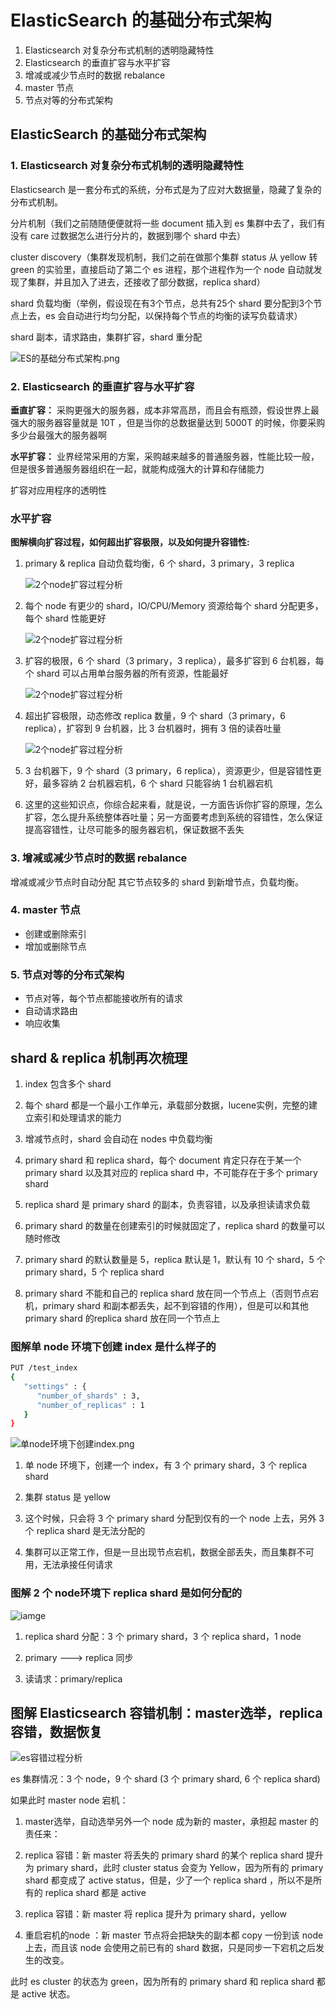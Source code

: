 # ElasticSearch 的基础分布式架构

1. Elasticsearch 对复杂分布式机制的透明隐藏特性
2. Elasticsearch 的垂直扩容与水平扩容
3. 增减或减少节点时的数据 rebalance
4. master 节点
5. 节点对等的分布式架构

## ElasticSearch 的基础分布式架构

### 1. Elasticsearch 对复杂分布式机制的透明隐藏特性

Elasticsearch 是一套分布式的系统，分布式是为了应对大数据量，隐藏了复杂的分布式机制。

分片机制（我们之前随随便便就将一些 document 插入到 es 集群中去了，我们有没有 care 过数据怎么进行分片的，数据到哪个 shard 中去）

cluster discovery（集群发现机制，我们之前在做那个集群 status 从 yellow 转 green 的实验里，直接启动了第二个 es 进程，那个进程作为一个 node 自动就发现了集群，并且加入了进去，还接收了部分数据，replica shard）

shard 负载均衡（举例，假设现在有3个节点，总共有25个 shard 要分配到3个节点上去，es 会自动进行均匀分配，以保持每个节点的均衡的读写负载请求）

shard 副本，请求路由，集群扩容，shard 重分配

![ES的基础分布式架构.png](../images/ES的基础分布式架构.png)

### 2. Elasticsearch 的垂直扩容与水平扩容

**垂直扩容：** 采购更强大的服务器，成本非常高昂，而且会有瓶颈，假设世界上最强大的服务器容量就是 10T ，但是当你的总数据量达到 5000T 的时候，你要采购多少台最强大的服务器啊

**水平扩容：** 业界经常采用的方案，采购越来越多的普通服务器，性能比较一般，但是很多普通服务器组织在一起，就能构成强大的计算和存储能力

扩容对应用程序的透明性

### 水平扩容

**图解横向扩容过程，如何超出扩容极限，以及如何提升容错性:**

1. primary & replica 自动负载均衡，6 个 shard，3 primary，3 replica

    ![2个node扩容过程分析](../images/扩容过程分析.png)

2. 每个 node 有更少的 shard，IO/CPU/Memory 资源给每个 shard 分配更多，每个 shard 性能更好

    ![2个node扩容过程分析](../images/扩容过程分析3.png)

3. 扩容的极限，6 个 shard（3 primary，3 replica），最多扩容到 6 台机器，每个 shard 可以占用单台服务器的所有资源，性能最好

    ![2个node扩容过程分析](../images/扩容过程分析2.png)

4. 超出扩容极限，动态修改 replica 数量，9 个 shard（3 primary，6 replica），扩容到 9 台机器，比 3 台机器时，拥有 3 倍的读吞吐量

    ![2个node扩容过程分析](../images/扩容过程分析4.png)

5. 3 台机器下，9 个 shard（3 primary，6 replica），资源更少，但是容错性更好，最多容纳 2 台机器宕机，6 个 shard 只能容纳 1 台机器宕机

6. 这里的这些知识点，你综合起来看，就是说，一方面告诉你扩容的原理，怎么扩容，怎么提升系统整体吞吐量；另一方面要考虑到系统的容错性，怎么保证提高容错性，让尽可能多的服务器宕机，保证数据不丢失

### 3. 增减或减少节点时的数据 rebalance

增减或减少节点时自动分配 其它节点较多的 shard 到新增节点，负载均衡。

### 4. master 节点

- 创建或删除索引
- 增加或删除节点

### 5. 节点对等的分布式架构

- 节点对等，每个节点都能接收所有的请求
- 自动请求路由
- 响应收集

## shard & replica 机制再次梳理

1. index 包含多个 shard

2. 每个 shard 都是一个最小工作单元，承载部分数据，lucene实例，完整的建立索引和处理请求的能力

3. 增减节点时，shard 会自动在 nodes 中负载均衡

4. primary shard 和 replica shard，每个 document 肯定只存在于某一个 primary shard 以及其对应的 replica shard 中，不可能存在于多个 primary shard

5. replica shard 是 primary shard 的副本，负责容错，以及承担读请求负载

6. primary shard 的数量在创建索引的时候就固定了，replica shard 的数量可以随时修改

7. primary shard 的默认数量是 5，replica 默认是 1，默认有 10 个 shard，5 个 primary shard，5 个 replica shard

8. primary shard 不能和自己的 replica shard 放在同一个节点上（否则节点宕机，primary shard 和副本都丢失，起不到容错的作用），但是可以和其他 primary shard 的replica shard 放在同一个节点上

### 图解单 node 环境下创建 index 是什么样子的

```bash
PUT /test_index
{
   "settings" : {
      "number_of_shards" : 3,
      "number_of_replicas" : 1
   }
}
```

![单node环境下创建index.png](../images/单node环境下创建index.png)

1. 单 node 环境下，创建一个 index，有 3 个 primary shard，3 个 replica shard

2. 集群 status 是 yellow

3. 这个时候，只会将 3 个 primary shard 分配到仅有的一个 node 上去，另外 3 个 replica shard 是无法分配的

4. 集群可以正常工作，但是一旦出现节点宕机，数据全部丢失，而且集群不可用，无法承接任何请求

### 图解 2 个 node环境下 replica shard 是如何分配的

![iamge](../images/图解2个node环境下replica_shard是如何分配的.png)

1. replica shard 分配：3 个 primary shard，3 个 replica shard，1 node

2. primary ---> replica 同步

3. 读请求：primary/replica

## 图解 Elasticsearch 容错机制：master选举，replica容错，数据恢复

![es容错过程分析](../images/es容错过程分析.png)

es 集群情况：3 个 node，9  个 shard (3 个 primary shard, 6 个 replica shard)

如果此时 master node 宕机：

1. master选举，自动选举另外一个 node 成为新的 master，承担起 master 的责任来：

2. replica 容错：新 master 将丢失的 primary shard 的某个 replica shard 提升为 primary shard，此时 cluster status 会变为 Yellow，因为所有的 primary shard 都变成了 active status，但是，少了一个 replica shard ，所以不是所有的 replica shard 都是 active

3. replica 容错：新 master 将 replica 提升为 primary shard，yellow

4. 重启宕机的node ：新 master 节点将会把缺失的副本都 copy 一份到该 node 上去，而且该 node 会使用之前已有的 shard 数据，只是同步一下宕机之后发生的改变。

此时 es cluster 的状态为 green，因为所有的 primary shard 和 replica shard 都是 active 状态。




